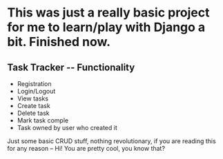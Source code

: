 # This was just a really basic project for me to learn/play with Django a bit. Finished now.


## Task Tracker -- Functionality

  - Registration
  - Login/Logout
  - View tasks
  - Create task
  - Delete task
  - Mark task comple
  - Task owned by user who created it

Just some basic CRUD stuff, nothing revolutionary, if you are reading this for any reason – Hi! You are pretty cool, you know that?
